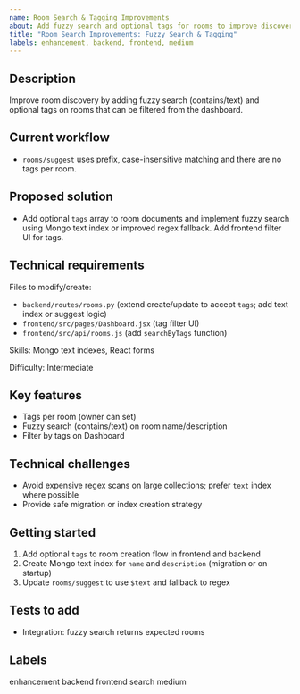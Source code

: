 ```yaml
---
name: Room Search & Tagging Improvements
about: Add fuzzy search and optional tags for rooms to improve discoverability.
title: "Room Search Improvements: Fuzzy Search & Tagging"
labels: enhancement, backend, frontend, medium
---
```


## Description

Improve room discovery by adding fuzzy search (contains/text) and optional tags on rooms that can be filtered from the dashboard.

## Current workflow

- `rooms/suggest` uses prefix, case-insensitive matching and there are no tags per room.

## Proposed solution

- Add optional `tags` array to room documents and implement fuzzy search using Mongo text index or improved regex fallback. Add frontend filter UI for tags.

## Technical requirements

Files to modify/create:
- `backend/routes/rooms.py` (extend create/update to accept `tags`; add text index or suggest logic)
- `frontend/src/pages/Dashboard.jsx` (tag filter UI)
- `frontend/src/api/rooms.js` (add `searchByTags` function)

Skills: Mongo text indexes, React forms

Difficulty: Intermediate

## Key features

- Tags per room (owner can set)
- Fuzzy search (contains/text) on room name/description
- Filter by tags on Dashboard

## Technical challenges

- Avoid expensive regex scans on large collections; prefer `text` index where possible
- Provide safe migration or index creation strategy

## Getting started

1. Add optional `tags` to room creation flow in frontend and backend
2. Create Mongo text index for `name` and `description` (migration or on startup)
3. Update `rooms/suggest` to use `$text` and fallback to regex

## Tests to add

- Integration: fuzzy search returns expected rooms

## Labels

enhancement backend frontend search medium
